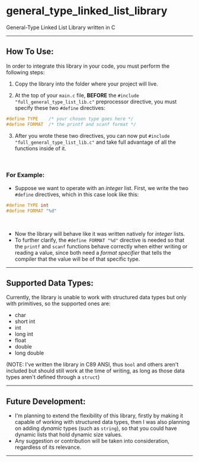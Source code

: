 # general_type_linked_list_library
General-Type Linked List Library written in C 

- - -

## How To Use:

In order to integrate this library in your code, you must perform the following steps:

1.  Copy the library into the folder where your project will live.

2.  At the top of your ``main.c`` file, **BEFORE** the ``#include "full_general_type_list_lib.c"`` preprocessor directive, you must specify these two ``#define`` directives: 

```C
#define TYPE    /* your chosen type goes here */
#define FORMAT  /* the printf and scanf format */
```

3.  After you wrote these two directives, you can now put ``#include "full_general_type_list_lib.c"`` and take full advantage of all the functions inside of it.

<br>

### For Example:
- Suppose we want to operate with an _integer_ list. First, we write the two ``#define`` directives, which in this case look like this: 

```C
#define TYPE int
#define FORMAT "%d"
```

<br>

- Now the library will behave like it was written natively for _integer_ lists.
- To further clarify, the ``#define FORMAT "%d"`` directive is needed so that the ``printf`` and ``scanf`` functions behave correctly when either writing or reading a value, since both need a _format specifier_ that tells the compiler that the value will be of that specific type.

- - -

## Supported Data Types:

Currently, the library is unable to work with structured data types but only with primitives, so the supported ones are:

- char
- short int
- int
- long int
- float
- double
- long double

(NOTE: I've written the library in C89 ANSI, thus ``bool`` and others aren't included but should still work at the time of writing, as long as those data types aren't defined through a ``struct``)

- - -

## Future Development:

- I'm planning to extend the flexibility of this library, firstly by making it capable of working with structured data types, then I was also planning on adding _dynamic_ types (such as ``string``), so that you could have dynamic lists that hold dynamic size values.
- Any suggestion or contribution will be taken into consideration, regardless of its relevance.

- - -
